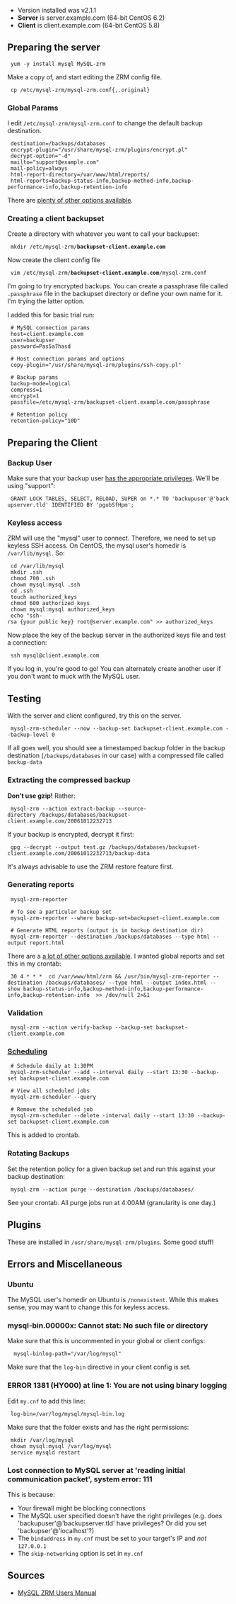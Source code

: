 -   Version installed was v2.1.1
-   **Server** is server.example.com (64-bit CentOS 6.2)
-   **Client** is client.example.com (64-bit CentOS 5.8)

Preparing the server
--------------------

` yum -y install mysql MySQL-zrm`

Make a copy of, and start editing the ZRM config file.

` cp /etc/mysql-zrm/mysql-zrm.conf{,.original}`

### Global Params

I edit `/etc/mysql-zrm/mysql-zrm.conf` to change the default backup
destination.

` destination=/backups/databases`  
` encrypt-plugin="/usr/share/mysql-zrm/plugins/encrypt.pl"`  
` decrypt-option="-d"`  
` mailto="support@example.com"`  
` mail-policy=always`  
` html-report-directory=/var/www/html/reports/`  
` html-reports=backup-status-info,backup-method-info,backup-performance-info,backup-retention-info`

There are [plenty of other options
available](http://wiki.zmanda.com/index.php/How_do_I_configure_MySQL_ZRM).

### Creating a client backupset

Create a directory with whatever you want to call your backupset:

` mkdir /etc/mysql-zrm/`**`backupset-client.example.com`**

Now create the client config file

` vim /etc/mysql-zrm/`**`backupset-client.example.com`**`/mysql-zrm.conf`

I'm going to try encrypted backups. You can create a passphrase file
called `.passphrase` file in the backupset directory or define your own
name for it. I'm trying the latter option.

I added this for basic trial run:

` # MySQL connection params`  
` host=client.example.com`  
` user=backupser`  
` password=Pas5a7hasd`  
` `  
` # Host connection params and options`  
` copy-plugin="/usr/share/mysql-zrm/plugins/ssh-copy.pl"`  
` `  
` # Backup params`  
` backup-mode=logical`  
` compress=1`  
` encrypt=1`  
` passfile=/etc/mysql-zrm/backupset-client.example.com/passphrase`  
` `  
` # Retention policy`  
` retention-policy="10D"`

Preparing the Client
--------------------

### Backup User

Make sure that your backup user [has the appropriate
privileges](http://wiki.zmanda.com/index.php/Do_I_need_to_make_changes_to_MySQL_database_configuration%3F#MySQL_backup_user).
We'll be using "support":

` GRANT LOCK TABLES, SELECT, RELOAD, SUPER on *.* TO 'backupuser'@'backupserver.tld' IDENTIFIED BY 'pgubSfHpm';`

### Keyless access

ZRM will use the "mysql" user to connect. Therefore, we need to set up
keyless SSH access. On CentOS, the mysql user's homedir is
`/var/lib/mysql`. So:

` cd /var/lib/mysql`  
` mkdir .ssh`  
` chmod 700 .ssh`  
` chown mysql:mysql .ssh`  
` cd .ssh`  
` touch authorized_keys`  
` chmod 600 authorized_keys`  
` chown mysql:mysql authorized_keys`  
` echo "ssh-rsa {your public key} root@server.example.com" >> authorized_keys`

Now place the key of the backup server in the authorized keys file and
test a connection:

` ssh mysql@client.example.com`

If you log in, you're good to go! You can alternately create another
user if you don't want to muck with the MySQL user.

Testing
-------

With the server and client configured, try this on the server.

` mysql-zrm-scheduler --now --backup-set backupset-client.example.com --backup-level 0`

If all goes well, you should see a timestamped backup folder in the
backup destination (`/backups/databases` in our case) with a compressed
file called `backup-data`

### Extracting the compressed backup

**Don't use gzip!** Rather:

` mysql-zrm --action extract-backup --source-directory /backups/databases/backupset-client.example.com/20061012232713`

If your backup is encrypted, decrypt it first:

` gpg --decrypt --output test.gz /backups/databases/backupset-client.example.com/20061012232713/backup-data`

It's always advisable to use the ZRM restore feature first.

### Generating reports

` mysql-zrm-reporter`  
` `  
` # To see a particular backup set`  
` mysql-zrm-reporter --where backup-set=backupset-client.example.com`  
` `  
` # Generate HTML reports (output is in backup destination dir)`  
` mysql-zrm-reporter --destination /backups/databases --type html --output report.html`

There are a [a lot of other options
available](http://wiki.zmanda.com/index.php/Mysql-zrm-reporter). I
wanted global reports and set this in my crontab:

` 30 4 * * *  cd /var/www/html/zrm && /usr/bin/mysql-zrm-reporter --destination /backups/databases/ --type html --output index.html --show backup-status-info,backup-method-info,backup-performance-info,backup-retention-info  >> /dev/null 2>&1`

### Validation

` mysql-zrm --action verify-backup --backup-set backupset-client.example.com`

### [Scheduling](http://wiki.zmanda.com/index.php/Mysql-zrm-scheduler)

` # Schedule daily at 1:30PM`  
` mysql-zrm-scheduler --add --interval daily --start 13:30 --backup-set backupset-client.example.com`  
` `  
` # View all scheduled jobs`  
` mysql-zrm-scheduler --query`  
` `  
` # Remove the scheduled job`  
` mysql-zrm-scheduler --delete -interval daily --start 13:30 --backup-set backupset-client.example.com`

This is added to crontab.

### Rotating Backups

Set the retention policy for a given backup set and run this against
your backup destination:

` mysql-zrm --action purge --destination /backups/databases/`

See your crontab. All purge jobs run at 4:00AM (granularity is one day.)

Plugins
-------

These are installed in `/usr/share/mysql-zrm/plugins`. Some good stuff!

Errors and Miscellaneous
------------------------

### Ubuntu

The MySQL user's homedir on Ubuntu is `/nonexistent`. While this makes
sense, you may want to change this for keyless access.

### mysql-bin.00000x: Cannot stat: No such file or directory

Make sure that this is uncommented in your global or client configs:

`  mysql-binlog-path="/var/log/mysql"`

Make sure that the `log-bin` directive in your client config is set.

### ERROR 1381 (HY000) at line 1: You are not using binary logging

Edit `my.cnf` to add this line:

` log-bin=/var/log/mysql/mysql-bin.log`

Make sure that the folder exists and has the right permissions:

` mkdir /var/log/mysql`  
` chown mysql:mysql /var/log/mysql`  
` service mysqld restart`

### Lost connection to MySQL server at 'reading initial communication packet', system error: 111

This is because:

-   Your firewall might be blocking connections
-   The MySQL user specified doesn't have the right privileges (e.g.
    does 'backupuser'@'backupserver.tld' have privileges? Or did you
    set 'backupser'@'localhost'?)
-   The `bindaddress` in `my.cnf` must be set to your target's IP and
    *not* `127.0.0.1`
-   The `skip-networking` option is set in `my.cnf`

Sources
-------

-   [MySQL ZRM Users
    Manual](http://wiki.zmanda.com/index.php/Zmanda_Recovery_Manager_for_MySQL_Users_Manual)
